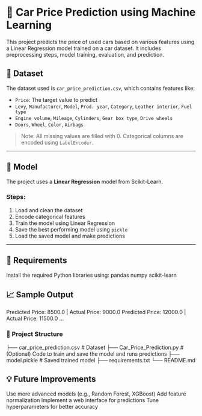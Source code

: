 # 🚗 Car Price Prediction using Machine Learning

This project predicts the price of used cars based on various features using a Linear Regression model trained on a car dataset. It includes preprocessing steps, model training, evaluation, and prediction.

## 📂 Dataset

The dataset used is `car_price_prediction.csv`, which contains features like:

- `Price`: The target value to predict
- `Levy`, `Manufacturer`, `Model`, `Prod. year`, `Category`, `Leather interior`, `Fuel type`
- `Engine volume`, `Mileage`, `Cylinders`, `Gear box type`, `Drive wheels`
- `Doors`, `Wheel`, `Color`, `Airbags`

> Note: All missing values are filled with 0. Categorical columns are encoded using `LabelEncoder`.

---

## 🧠 Model
The project uses a **Linear Regression** model from Scikit-Learn.

### Steps:
1. Load and clean the dataset
2. Encode categorical features
3. Train the model using Linear Regression
4. Save the best performing model using `pickle`
5. Load the saved model and make predictions
---

## 🔧 Requirements
Install the required Python libraries using:
pandas
numpy
scikit-learn

## 📈 Sample Output
Predicted Price: 8500.0 | Actual Price: 9000.0
Predicted Price: 12000.0 | Actual Price: 11500.0
...
### 📁 Project Structure

├── car_price_prediction.csv     # Dataset
├── Car_Price_Prediction.py      # (Optional) Code to train and save the model and runs predictions
├── model.pickle                 # Saved trained model
├── requirements.txt
└── README.md

## 💡 Future Improvements
Use more advanced models (e.g., Random Forest, XGBoost)
Add feature normalization
Implement a web interface for predictions
Tune hyperparameters for better accuracy

